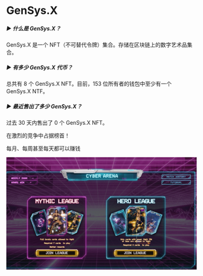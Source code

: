 # GenSys.X

##### ▶ 什么是 GenSys.X？

GenSys.X 是一个 NFT（不可替代令牌）集合。存储在区块链上的数字艺术品集合。



##### ▶ 有多少 GenSys.X 代币？

总共有 8 个 GenSys.X NFT。目前，153 位所有者的钱包中至少有一个 GenSys.X NTF。



##### ▶ 最近售出了多少 GenSys.X？

过去 30 天内售出了 0 个 GenSys.X NFT。



在激烈的竞争中占据榜首！

每月、每周甚至每天都可以赚钱

![nft](765_new.png)
